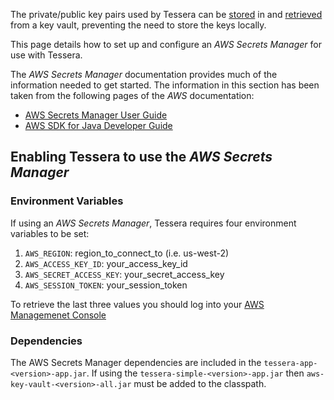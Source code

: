 
The private/public key pairs used by Tessera can be [stored](../Keys) in and [retrieved](../../../Configuration/Keys) from a key vault, preventing the need to store the keys locally.

This page details how to set up and configure an _AWS Secrets Manager_ for use with Tessera.

The _AWS Secrets Manager_ documentation provides much of the information needed to get started.  The information in this section has been taken from the following pages of the _AWS_ documentation:

* [AWS Secrets Manager User Guide](https://docs.aws.amazon.com/secretsmanager/latest/userguide/intro.html) 
* [AWS SDK for Java Developer Guide](https://docs.aws.amazon.com/sdk-for-java/v1/developer-guide/welcome.html)

## Enabling Tessera to use the _AWS Secrets Manager_
### Environment Variables

If using an _AWS Secrets Manager_, Tessera requires four environment variables to be set:

1. `AWS_REGION`: region_to_connect_to (i.e. us-west-2)
1. `AWS_ACCESS_KEY_ID`: your_access_key_id
1. `AWS_SECRET_ACCESS_KEY`: your_secret_access_key
1. `AWS_SESSION_TOKEN`: your_session_token

To retrieve the last three values you should log into your [AWS Managemenet Console](https://aws.amazon.com/)

### Dependencies
The AWS Secrets Manager dependencies are included in the `tessera-app-<version>-app.jar`.  If using the `tessera-simple-<version>-app.jar` then `aws-key-vault-<version>-all.jar` must be added to the classpath.
